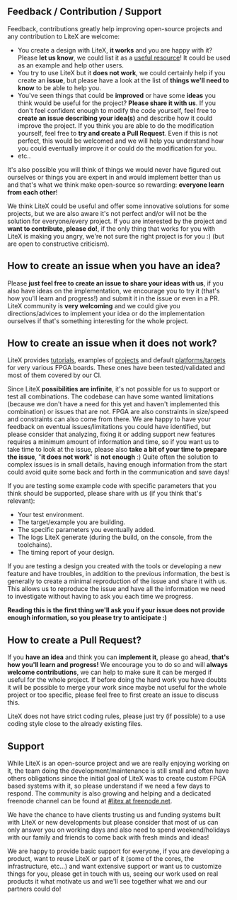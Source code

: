 ## **Feedback / Contribution / Support**

Feedback, contributions greatly help improving open-source projects and any contribution to LiteX are welcome:
- You create a design with LiteX, **it works** and you are happy with it?  Please **let us know**, we could list it as a [useful resource](https://github.com/enjoy-digital/litex/wiki/Tutorials-Resources#useful-resources)! It could be used as an example and help other users.
- You try to use LiteX but it **does not work**, we could certainly help if you create an **issue**, but please have a look at the list of **things we'll need to know** to be able to help you.
- You've seen things that could be **improved** or have some **ideas** you think would be useful for the project? **Please share it with us**. If you don't feel confident enough to modify the code yourself, feel free to **create an issue describing your idea(s)** and describe how it could improve the project. If you think you are able to do the modification yourself, feel free to **try and create a Pull Request**. Even if this is not perfect, this would be welcomed and we will help you understand how you could eventually improve it or could do the modification for you. 
- etc..

It's also possible you will think of things we would never have figured out ourselves or things you are expert in and would implement better than us and that's what we think make open-source so rewarding: **everyone learn from each other**!

We think LiteX could be useful and offer some innovative solutions for some projects, but we are also aware it's not perfect and/or will not be the solution for everyone/every project. If you are interested by the project and **want to contribute, please do!**, if the only thing that works for you with LiteX is making you angry, we're not sure the right project is for you :) (but are open to constructive criticism).

## **How to create an issue when you have an idea?**

Please **just feel free to create an issue to share your ideas with us**, if you also have ideas on the implementation,  we encourage you to try it (that's how you'll learn and progress!) and submit it in the issue or even in a PR. LiteX community is **very welcoming** and we could give you directions/advices to implement your idea or do the implementation ourselves if that's something interesting for the whole project.

## **How to create an issue when it does not work?**

LiteX provides [tutorials](https://github.com/enjoy-digital/litex/wiki/Tutorials-Resources), examples of [projects](https://github.com/enjoy-digital/litex/wiki/Projects) and default [platforms/targets](https://github.com/litex-hub/litex-boards) for very various FPGA boards. These ones have been tested/validated and most of them covered by our CI. 

Since LiteX **possibilities are infinite**,  it's not possible for us to support or test all combinations. The codebase can have some wanted limitations (because we don't have a need for this yet and haven't implemented this combination) or issues that are not. FPGA are also constraints in size/speed and constraints can also come from there. We are happy to have your feedback on eventual issues/limitations you could have identified, but please consider that analyzing, fixing it or adding support new features requires a minimum amount of information and time, so if you want us to take time to look at the issue, please also **take a bit of your time to prepare the issue**, "**it does not work**" is **not enough** :) Quite often the solution to complex issues is in small details, having enough information from the start could avoid quite some back and forth in the communication and save days!

If you are testing some example code with specific parameters that you think should be supported, please share with us (if you think that's relevant):
 - Your test environment.
 - The target/example you are building.
 - The specific parameters you eventually added.
 - The logs LiteX generate (during the build, on the console, from the toolchains).
 - The timing report of your design.

If you are testing a design you created with the tools or developing  a new feature and have troubles, in addition to the previous information, the best is generally to create a minimal reproduction of the issue and share it with us. This allows us to reproduce the issue and have all the information we need to investigate without having to ask you each time we progress. 

**Reading this is the first thing we'll ask you if your issue does not provide enough information, so  you please try to anticipate :)**

## **How to create a Pull Request?**

If you **have an idea** and think you can **implement it**, please go ahead, **that's how you'll learn and progress!** We encourage you to do so and will **always welcome contributions**, we can help to make sure it can be merged if useful for the whole project. If before doing the hard work you have doubts it will be possible to merge your work since maybe not useful for the whole project or too specific, please feel free to first create an issue to discuss this.

LiteX does not have strict coding rules, please just try (if possible) to a use coding style close to the already existing files.

## **Support**

While LiteX is an open-source project and we are really enjoying working on it, the team doing the development/maintenance is still small and often have others obligations since the initial goal of LiteX was to create custom FPGA based systems with it, so please understand if we need a few days to respond. The community is also growing and helping and a dedicated freenode channel can be found at [#litex at freenode.net](https://webchat.freenode.net/?channels=litex).

We have the chance to have clients trusting us and funding systems built with LiteX or new developments but please consider that most of us can only answer you on working days and also need to spend weekend/holidays with our family and friends to come back with fresh minds and ideas!

We are happy to provide basic support for everyone, if you are developing a product, want to reuse LiteX or part of it (some of the cores, the infrastructure, etc...) and want extensive support or want us to customize things for you, please get in touch with us, seeing our work used on real products it what motivate us and we'll see together what we and our partners could do!
